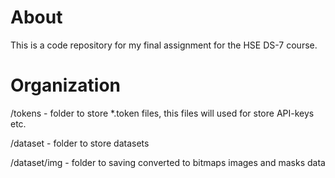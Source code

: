 # About

This is a code repository for my final assignment for the HSE DS-7 course.

# Organization
/tokens         - folder to store *.token files, this files will used for store API-keys etc.

/dataset        - folder to store datasets

/dataset/img    - folder to saving converted to bitmaps images and masks data
